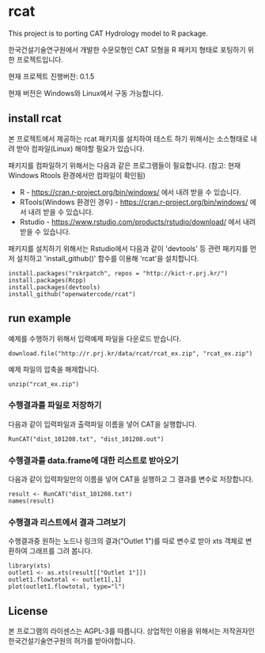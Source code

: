# rcat
This project is to porting CAT Hydrology model to R package.

한국건설기술연구원에서 개발한 수문모형인 CAT 모형을 R 패키지 형태로 포팅하기 위한 프로젝트입니다.

현재 프로젝트 진행버전: 0.1.5

현재 버전은 Windows와 Linux에서 구동 가능합니다.

## install rcat
본 프로젝트에서 제공하는 rcat 패키지를 설치하여 테스트 하기 위해서는 소스형태로 내려 받아 컴파일(Linux) 해야할 필요가 있습니다.

패키지를 컴파일하기 위해서는 다음과 같은 프로그램들이 필요합니다.
(참고: 현재 Windows Rtools 환경에서만 컴파일이 확인됨)

  * R - https://cran.r-project.org/bin/windows/ 에서 내려 받을 수 있습니다.
  * RTools(Windows 환경인 경우) - https://cran.r-project.org/bin/windows/ 에서 내려 받을 수 있습니다.
  * Rstudio - https://www.rstudio.com/products/rstudio/download/ 에서 내려 받을 수 있습니다.

패키지를 설치하기 위해서는 Rstudio에서 다음과 같이 'devtools' 등 관련 패키지를 먼저 설치하고 'install_github()' 함수를 이용해 'rcat'을 설치합니다. 

```
install.packages("rskrpatch", repos = "http://kict-r.prj.kr/")
install.packages(Rcpp)
install.packages(devtools)
install_github("openwatercode/rcat")
```

## run example
예제를 수행하기 위해서 입력예제 파일을 다운로드 받습니다.

```
download.file("http://r.prj.kr/data/rcat/rcat_ex.zip", "rcat_ex.zip")
```

예제 파일의 압축을 해제합니다.

```
unzip("rcat_ex.zip")
```

### 수행결과를 파일로 저장하기
다음과 같이 입력파일과 출력파일 이름을 넣어 CAT을 실행합니다.

```
RunCAT("dist_101208.txt", "dist_101208.out")
```

### 수행결과를 data.frame에 대한 리스트로 받아오기
다음과 같이 입력파일만의 이름을 넣어 CAT을 실행하고 그 결과를 변수로 저장합니다.

```
result <- RunCAT("dist_101208.txt")
names(result)
```

### 수행결과 리스트에서 결과 그려보기
수행결과중 원하는 노드나 링크의 결과("Outlet 1")를 따로 변수로 받아 xts 객체로 변환하여 그래프를 그려 봅니다.

```
library(xts)
outlet1 <- as.xts(result[["Outlet 1"]])
outlet1.flowtotal <- outlet1[,1]
plot(outlet1.flowtotal, type="l")
```

## License
본 프로그램의 라이센스는 AGPL-3를 따릅니다.
상업적인 이용을 위해서는 저작권자인 한국건설기술연구원의 허가를 받아야합니다.
